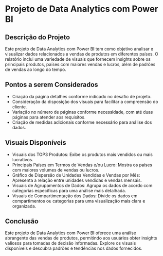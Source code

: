 # Projeto de Data Analytics com Power BI

## Descrição do Projeto

Este projeto de Data Analytics com Power BI tem como objetivo analisar e visualizar dados relacionados a vendas de produtos em diferentes países. O relatório inclui uma variedade de visuais que fornecem insights sobre os principais produtos, países com maiores vendas e lucros, além de padrões de vendas ao longo do tempo.

## Pontos a serem Considerados

- Criação da página detalhes conforme indicado no desafio de projeto.
- Consideração da disposição dos visuais para facilitar a compreensão do cliente.
- Variação no número de páginas conforme necessidade, com até duas páginas para atender aos requisitos.
- Criação de medidas adicionais conforme necessário para análise dos dados.

## Visuais Disponíveis

- Visuais dos TOP3 Produtos: Exibe os produtos mais vendidos ou mais lucrativos.
- Principais Países em Termos de Vendas e/ou Lucro: Mostra os países com maiores volumes de vendas ou lucros.
- Gráfico de Dispersão de Unidades Vendidas e Vendas por Mês: Apresenta a relação entre unidades vendidas e vendas mensais.
- Visuais de Agrupamentos de Dados: Agrupa os dados de acordo com categorias específicas para uma análise mais detalhada.
- Visuais de Compartimentação dos Dados: Divide os dados em compartimentos ou categorias para uma visualização mais clara e organizada.

## Conclusão

Este projeto de Data Analytics com Power BI oferece uma análise abrangente das vendas de produtos, permitindo aos usuários obter insights valiosos para tomadas de decisão informadas. Explore os visuais disponíveis e descubra padrões e tendências nos dados fornecidos.
